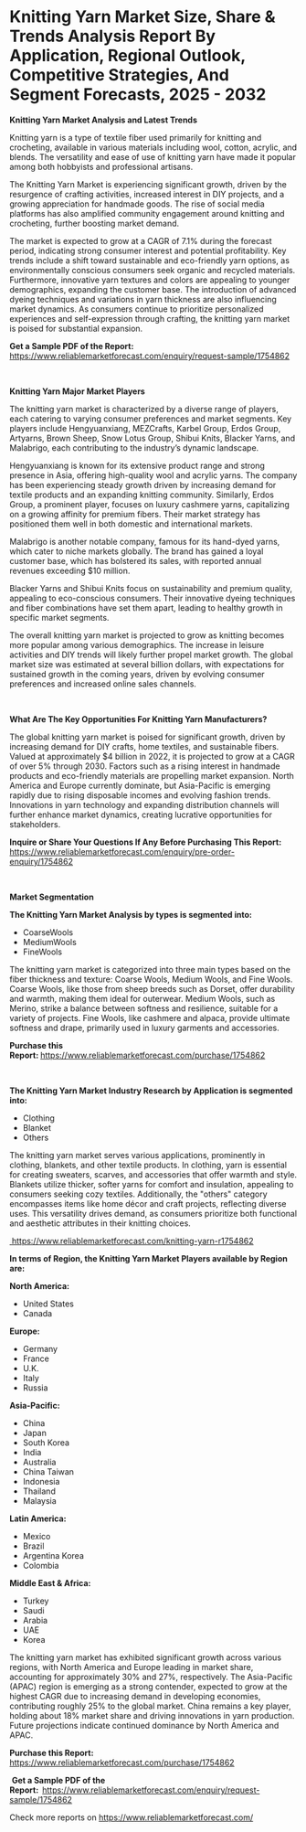 <p><h1>Knitting Yarn Market Size, Share & Trends Analysis Report By Application, Regional Outlook, Competitive Strategies, And Segment Forecasts, 2025 - 2032</h1></p><p><strong>Knitting Yarn Market Analysis and Latest Trends</strong></p>
<p><p>Knitting yarn is a type of textile fiber used primarily for knitting and crocheting, available in various materials including wool, cotton, acrylic, and blends. The versatility and ease of use of knitting yarn have made it popular among both hobbyists and professional artisans. </p><p>The Knitting Yarn Market is experiencing significant growth, driven by the resurgence of crafting activities, increased interest in DIY projects, and a growing appreciation for handmade goods. The rise of social media platforms has also amplified community engagement around knitting and crocheting, further boosting market demand. </p><p>The market is expected to grow at a CAGR of 7.1% during the forecast period, indicating strong consumer interest and potential profitability. Key trends include a shift toward sustainable and eco-friendly yarn options, as environmentally conscious consumers seek organic and recycled materials. Furthermore, innovative yarn textures and colors are appealing to younger demographics, expanding the customer base. The introduction of advanced dyeing techniques and variations in yarn thickness are also influencing market dynamics. As consumers continue to prioritize personalized experiences and self-expression through crafting, the knitting yarn market is poised for substantial expansion.</p></p>
<p><strong>Get a Sample PDF of the Report:&nbsp;</strong> <a href="https://www.reliablemarketforecast.com/enquiry/request-sample/1754862?utm_campaign=3208&utm_medium=2&utm_source=Github&utm_content=ia&utm_term=31032025&utm_id=knitting-yarn">https://www.reliablemarketforecast.com/enquiry/request-sample/1754862</a></p>
<p>&nbsp;</p>
<p><strong>Knitting Yarn Major Market Players</strong></p>
<p><p>The knitting yarn market is characterized by a diverse range of players, each catering to varying consumer preferences and market segments. Key players include Hengyuanxiang, MEZCrafts, Karbel Group, Erdos Group, Artyarns, Brown Sheep, Snow Lotus Group, Shibui Knits, Blacker Yarns, and Malabrigo, each contributing to the industry’s dynamic landscape.</p><p>Hengyuanxiang is known for its extensive product range and strong presence in Asia, offering high-quality wool and acrylic yarns. The company has been experiencing steady growth driven by increasing demand for textile products and an expanding knitting community. Similarly, Erdos Group, a prominent player, focuses on luxury cashmere yarns, capitalizing on a growing affinity for premium fibers. Their market strategy has positioned them well in both domestic and international markets.</p><p>Malabrigo is another notable company, famous for its hand-dyed yarns, which cater to niche markets globally. The brand has gained a loyal customer base, which has bolstered its sales, with reported annual revenues exceeding $10 million. </p><p>Blacker Yarns and Shibui Knits focus on sustainability and premium quality, appealing to eco-conscious consumers. Their innovative dyeing techniques and fiber combinations have set them apart, leading to healthy growth in specific market segments. </p><p>The overall knitting yarn market is projected to grow as knitting becomes more popular among various demographics. The increase in leisure activities and DIY trends will likely further propel market growth. The global market size was estimated at several billion dollars, with expectations for sustained growth in the coming years, driven by evolving consumer preferences and increased online sales channels.</p></p>
<p>&nbsp;</p>
<p><strong>What Are The Key Opportunities For Knitting Yarn Manufacturers?</strong></p>
<p><p>The global knitting yarn market is poised for significant growth, driven by increasing demand for DIY crafts, home textiles, and sustainable fibers. Valued at approximately $4 billion in 2022, it is projected to grow at a CAGR of over 5% through 2030. Factors such as a rising interest in handmade products and eco-friendly materials are propelling market expansion. North America and Europe currently dominate, but Asia-Pacific is emerging rapidly due to rising disposable incomes and evolving fashion trends. Innovations in yarn technology and expanding distribution channels will further enhance market dynamics, creating lucrative opportunities for stakeholders.</p></p>
<p><strong>Inquire or Share Your Questions If Any Before Purchasing This Report:</strong> <a href="https://www.reliablemarketforecast.com/enquiry/pre-order-enquiry/1754862?utm_campaign=3208&utm_medium=2&utm_source=Github&utm_content=ia&utm_term=31032025&utm_id=knitting-yarn">https://www.reliablemarketforecast.com/enquiry/pre-order-enquiry/1754862</a></p>
<p>&nbsp;</p>
<p><strong>Market Segmentation</strong></p>
<p><strong>The Knitting Yarn Market Analysis by types is segmented into:</strong></p>
<p><ul><li>CoarseWools</li><li>MediumWools</li><li>FineWools</li></ul></p>
<p><p>The knitting yarn market is categorized into three main types based on the fiber thickness and texture: Coarse Wools, Medium Wools, and Fine Wools. Coarse Wools, like those from sheep breeds such as Dorset, offer durability and warmth, making them ideal for outerwear. Medium Wools, such as Merino, strike a balance between softness and resilience, suitable for a variety of projects. Fine Wools, like cashmere and alpaca, provide ultimate softness and drape, primarily used in luxury garments and accessories.</p></p>
<p><strong>Purchase this Report:&nbsp;</strong><a href="https://www.reliablemarketforecast.com/purchase/1754862?utm_campaign=3208&utm_medium=2&utm_source=Github&utm_content=ia&utm_term=31032025&utm_id=knitting-yarn">https://www.reliablemarketforecast.com/purchase/1754862</a></p>
<p>&nbsp;</p>
<p><strong>The Knitting Yarn Market Industry Research by Application is segmented into:</strong></p>
<p><ul><li>Clothing</li><li>Blanket</li><li>Others</li></ul></p>
<p><p>The knitting yarn market serves various applications, prominently in clothing, blankets, and other textile products. In clothing, yarn is essential for creating sweaters, scarves, and accessories that offer warmth and style. Blankets utilize thicker, softer yarns for comfort and insulation, appealing to consumers seeking cozy textiles. Additionally, the "others" category encompasses items like home décor and craft projects, reflecting diverse uses. This versatility drives demand, as consumers prioritize both functional and aesthetic attributes in their knitting choices.</p></p>
<p><a href="https://www.reliablemarketforecast.com/knitting-yarn-r1754862?utm_campaign=3208&utm_medium=2&utm_source=Github&utm_content=ia&utm_term=31032025&utm_id=knitting-yarn">&nbsp;https://www.reliablemarketforecast.com/knitting-yarn-r1754862</a></p>
<p><strong>In terms of Region, the Knitting Yarn Market Players available by Region are:</strong></p>
<p>
    <p> <strong> North America: </strong>
        <ul>
            <li>United States</li>
            <li>Canada</li>
        </ul>
        </p> 
    <p> <strong> Europe: </strong>
        <ul>
            <li>Germany</li>
            <li>France</li>
            <li>U.K.</li>
            <li>Italy</li>
            <li>Russia</li>
        </ul>
        </p> 
    <p> <strong> Asia-Pacific: </strong>
        <ul>
            <li>China</li>
            <li>Japan</li>
            <li>South Korea</li>
            <li>India</li>
            <li>Australia</li>
            <li>China Taiwan</li>
            <li>Indonesia</li>
            <li>Thailand</li>
            <li>Malaysia</li>
        </ul>
        </p> 
    <p> <strong> Latin America: </strong>
        <ul>
            <li>Mexico</li>
            <li>Brazil</li>
            <li>Argentina Korea</li>
            <li>Colombia</li>
        </ul>
        </p> 
    <p> <strong> Middle East & Africa: </strong>
        <ul>
            <li>Turkey</li>
            <li>Saudi</li>
            <li>Arabia</li>
            <li>UAE</li>
            <li>Korea</li>
        </ul>
    </p>
    </p>
<p><p>The knitting yarn market has exhibited significant growth across various regions, with North America and Europe leading in market share, accounting for approximately 30% and 27%, respectively. The Asia-Pacific (APAC) region is emerging as a strong contender, expected to grow at the highest CAGR due to increasing demand in developing economies, contributing roughly 25% to the global market. China remains a key player, holding about 18% market share and driving innovations in yarn production. Future projections indicate continued dominance by North America and APAC.</p></p>
<p><strong>Purchase this Report: </strong><a href="https://www.reliablemarketforecast.com/purchase/1754862?utm_campaign=3208&utm_medium=2&utm_source=Github&utm_content=ia&utm_term=31032025&utm_id=knitting-yarn">https://www.reliablemarketforecast.com/purchase/1754862</a></p>
<p>&nbsp;<strong>Get a Sample PDF of the Report:&nbsp;&nbsp;</strong><a href="https://www.reliablemarketforecast.com/enquiry/request-sample/1754862?utm_campaign=3208&utm_medium=2&utm_source=Github&utm_content=ia&utm_term=31032025&utm_id=knitting-yarn">https://www.reliablemarketforecast.com/enquiry/request-sample/1754862</a></p>
<p><strong></strong></p>
<p>Check more reports on <a href="https://www.reliablemarketforecast.com/?utm_campaign=3208&utm_medium=2&utm_source=Github&utm_content=ia&utm_term=31032025&utm_id=knitting-yarn">https://www.reliablemarketforecast.com/</a></p>